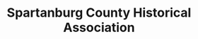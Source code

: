 ---
layout: repo
title: "Spartanburg County Historical Association"
id: 2163
permalink: repos/2163/
---
